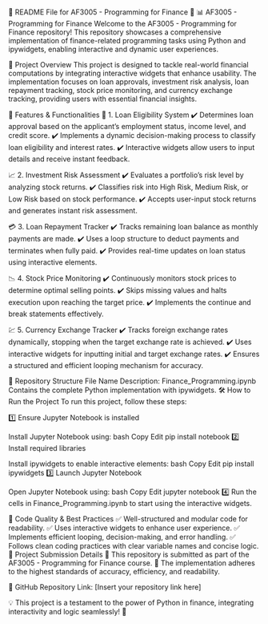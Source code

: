 🌟 README File for AF3005 - Programming for Finance 🌟
📊 AF3005 - Programming for Finance
Welcome to the AF3005 - Programming for Finance repository! This repository showcases a comprehensive implementation of finance-related programming tasks using Python and ipywidgets, enabling interactive and dynamic user experiences.

🚀 Project Overview
This project is designed to tackle real-world financial computations by integrating interactive widgets that enhance usability. The implementation focuses on loan approvals, investment risk analysis, loan repayment tracking, stock price monitoring, and currency exchange tracking, providing users with essential financial insights.

📌 Features & Functionalities
🏦 1. Loan Eligibility System
✔️ Determines loan approval based on the applicant’s employment status, income level, and credit score.
✔️ Implements a dynamic decision-making process to classify loan eligibility and interest rates.
✔️ Interactive widgets allow users to input details and receive instant feedback.

📈 2. Investment Risk Assessment
✔️ Evaluates a portfolio’s risk level by analyzing stock returns.
✔️ Classifies risk into High Risk, Medium Risk, or Low Risk based on stock performance.
✔️ Accepts user-input stock returns and generates instant risk assessment.

💳 3. Loan Repayment Tracker
✔️ Tracks remaining loan balance as monthly payments are made.
✔️ Uses a loop structure to deduct payments and terminates when fully paid.
✔️ Provides real-time updates on loan status using interactive elements.

📉 4. Stock Price Monitoring
✔️ Continuously monitors stock prices to determine optimal selling points.
✔️ Skips missing values and halts execution upon reaching the target price.
✔️ Implements the continue and break statements effectively.

💹 5. Currency Exchange Tracker
✔️ Tracks foreign exchange rates dynamically, stopping when the target exchange rate is achieved.
✔️ Uses interactive widgets for inputting initial and target exchange rates.
✔️ Ensures a structured and efficient looping mechanism for accuracy.

📂 Repository Structure
File Name	Description:
Finance_Programming.ipynb	Contains the complete Python implementation with ipywidgets.
🛠 How to Run the Project
To run this project, follow these steps:

1️⃣ Ensure Jupyter Notebook is installed

Install Jupyter Notebook using:
bash
Copy
Edit
pip install notebook
2️⃣ Install required libraries

Install ipywidgets to enable interactive elements:
bash
Copy
Edit
pip install ipywidgets
3️⃣ Launch Jupyter Notebook

Open Jupyter Notebook using:
bash
Copy
Edit
jupyter notebook
4️⃣ Run the cells in Finance_Programming.ipynb to start using the interactive widgets.

📜 Code Quality & Best Practices
✅ Well-structured and modular code for readability.
✅ Uses interactive widgets to enhance user experience.
✅ Implements efficient looping, decision-making, and error handling.
✅ Follows clean coding practices with clear variable names and concise logic.
🎯 Project Submission Details
📌 This repository is submitted as part of the AF3005 - Programming for Finance course.
📌 The implementation adheres to the highest standards of accuracy, efficiency, and readability.

🔗 GitHub Repository Link: [Insert your repository link here]

💡 This project is a testament to the power of Python in finance, integrating interactivity and logic seamlessly! 🚀
